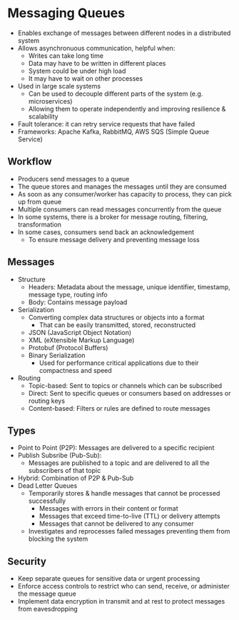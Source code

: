 # Messaging Queues

- Enables exchange of messages between different nodes in a distributed system
- Allows asynchronuous communication, helpful when:
    - Writes can take long time
    - Data may have to be written in different places
    - System could be under high load
    - It may have to wait on other processes
- Used in large scale systems
    - Can be used to decouple different parts of the system (e.g. microservices)
    - Allowing them to operate independently and improving resilience & scalability
- Fault tolerance: it can retry service requests that have failed
- Frameworks: Apache Kafka, RabbitMQ, AWS SQS (Simple Queue Service)

## Workflow

- Producers send messages to a queue
- The queue stores and manages the messages until they are consumed
- As soon as any consumer/worker has capacity to process, they can pick up from queue
- Multiple consumers can read messages concurrently from the queue
- In some systems, there is a broker for message routing, filtering, transformation
- In some cases, consumers send back an acknowledgement
    - To ensure message delivery and preventing message loss

## Messages

- Structure
    - Headers: Metadata about the message, unique identifier, timestamp, message type, routing info
    - Body: Contains message payload
- Serialization
    - Converting complex data structures or objects into a format
        - That can be easily transmitted, stored, reconstructed
    - JSON (JavaScript Object Notation)
    - XML (eXtensible Markup Language)
    - Protobuf (Protocol Buffers)
    - Binary Serialization
        - Used for performance critical applications due to their compactness and speed
- Routing
    - Topic-based: Sent to topics or channels which can be subscribed
    - Direct: Sent to specific queues or consumers based on addresses or routing keys
    - Content-based: Filters or rules are defined to route messages

## Types

- Point to Point (P2P): Messages are delivered to a specific recipient
- Publish Subsribe (Pub-Sub):
    - Messages are published to a topic and are delivered to all the subscribers of that topic
- Hybrid: Combination of P2P & Pub-Sub
- Dead Letter Queues
    - Temporarily stores & handle messages that cannot be processed successfully
        - Messages with errors in their content or format
        - Messages that exceed time-to-live (TTL) or delivery attempts
        - Messages that cannot be delivered to any consumer
    - Investigates and reprocesses failed messages preventing them from blocking the system

## Security

- Keep separate queues for sensitive data or urgent processing
- Enforce access controls to restrict who can send, receive, or administer the message queue
- Implement data encryption in transmit and at rest to protect messages from eavesdropping
